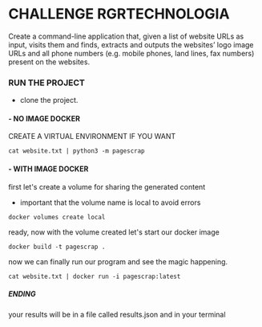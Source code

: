 # CHALLENGE RGRTECHNOLOGIA

Create a command-line application that, given a list of website URLs as input, visits them
and finds, extracts and outputs the websites’ logo image URLs and all phone numbers (e.g.
mobile phones, land lines, fax numbers) present on the websites.

### RUN THE PROJECT
* clone the project.

#### - NO IMAGE DOCKER
CREATE A VIRTUAL ENVIRONMENT IF YOU WANT 
```
cat website.txt | python3 -m pagescrap
```


#### - WITH IMAGE DOCKER
first let's create a volume for sharing the generated content
* important that the volume name is local to avoid errors
```
docker volumes create local
``` 

ready, now with the volume created let's start our docker image
```
docker build -t pagescrap .
```

now we can finally run our program and see the magic happening.
```
cat website.txt | docker run -i pagescrap:latest
```

##### ENDING

your results will be in a file called results.json and in your terminal